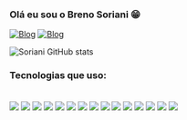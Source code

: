 
### Olá eu sou o Breno Soriani 😁

[![Blog](https://img.shields.io/badge/Instagram-E4405F?style=for-the-badge&logo=instagram&logoColor=white)](https://www.instagram.com/brenosoriani_/)
[![Blog](https://img.shields.io/badge/LinkedIn-0077B5?style=for-the-badge&logo=linkedin&logoColor=white)]()


![Soriani GitHub stats](https://github-readme-stats.vercel.app/api?username=brenodev2007&show_icons=true&theme=tokyonight)


### Tecnologias que uso:

<div style ="display: inline_block"> <br/>
<img align="center" src="https://img.shields.io/badge/Ubuntu-E95420?style=for-the-badge&logo=ubuntu&logoColor=white"/>
<img align="center" src="https://img.shields.io/badge/HTML-239120?style=for-the-badge&logo=html5&logoColor=white"/>
<img align="center" src="https://img.shields.io/badge/CSS-239120?&style=for-the-badge&logo=css3&logoColor=white"/>
<img align="center" src="https://img.shields.io/badge/JavaScript-F7DF1E?style=for-the-badge&logo=javascript&logoColor=black"/>
<img align="center" src="https://img.shields.io/badge/Bootstrap-563D7C?style=for-the-badge&logo=bootstrap&logoColor=white"/>
<img align="center" src="https://img.shields.io/badge/python-3670A0?style=for-the-badge&logo=python&logoColor=ffdd54"/>
<img align="center" src="https://img.shields.io/badge/java-%23ED8B00.svg?style=for-the-badge&logo=openjdk&logoColor=white"/>
<img align="center" src="https://img.shields.io/badge/spring-%236DB33F.svg?style=for-the-badge&logo=spring&logoColor=white"/>
<img align="center" src="https://img.shields.io/badge/PostgreSQL-000?style=for-the-badge&logo=postgresql"/>
<img align="center" src="https://img.shields.io/badge/MySQL-00000F?style=for-the-badge&logo=mysql&logoColor=white"/>
<img align="center" src="https://img.shields.io/badge/MongoDB-%234ea94b.svg?style=for-the-badge&logo=mongodb&logoColor=white"/>
<img align="center" src="https://img.shields.io/badge/GIT-E44C30?style=for-the-badge&logo=git&logoColor=white"/>
<img align="center" src="https://img.shields.io/badge/Figma-696969?style=for-the-badge&logo=figma&logoColor=figma"/>
<img align="center" src="https://img.shields.io/badge/node.js-6DA55F?style=for-the-badge&logo=node.js&logoColor=white"/>
<img align="center" src="https://img.shields.io/badge/Postman-FF6C37.svg?style=for-the-badge&logo=Postman&logoColor=white"/>



  
</div>
